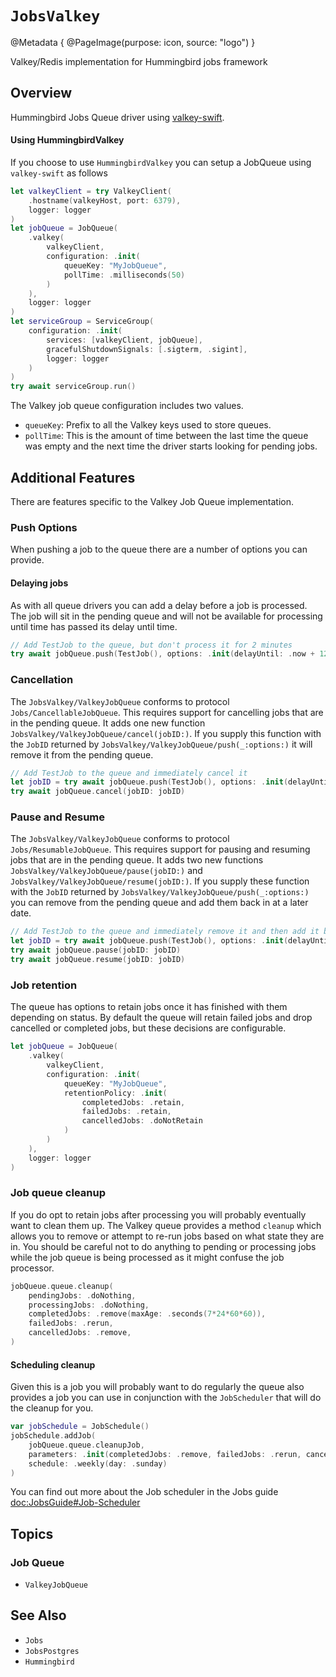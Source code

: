 # ``JobsValkey``

@Metadata {
    @PageImage(purpose: icon, source: "logo")
}

Valkey/Redis implementation for Hummingbird jobs framework

## Overview

Hummingbird Jobs Queue driver using [valkey-swift](https://github.com/valkey-io/valkey-swift).

#### Using HummingbirdValkey

If you choose to use `HummingbirdValkey` you can setup a JobQueue using `valkey-swift` as follows

```swift
let valkeyClient = try ValkeyClient(
    .hostname(valkeyHost, port: 6379),
    logger: logger
)
let jobQueue = JobQueue(
    .valkey(
        valkeyClient, 
        configuration: .init(
            queueKey: "MyJobQueue", 
            pollTime: .milliseconds(50)
        )
    ),
    logger: logger
)
let serviceGroup = ServiceGroup(
    configuration: .init(
        services: [valkeyClient, jobQueue],
        gracefulShutdownSignals: [.sigterm, .sigint],
        logger: logger
    )
)
try await serviceGroup.run()
```
The Valkey job queue configuration includes two values.
- `queueKey`: Prefix to all the Valkey keys used to store queues.
- `pollTime`: This is the amount of time between the last time the queue was empty and the next time the driver starts looking for pending jobs.

## Additional Features

There are features specific to the Valkey Job Queue implementation.

### Push Options

When pushing a job to the queue there are a number of options you can provide. 

#### Delaying jobs

As with all queue drivers you can add a delay before a job is processed. The job will sit in the pending queue and will not be available for processing until time has passed its delay until time.

```swift
// Add TestJob to the queue, but don't process it for 2 minutes
try await jobQueue.push(TestJob(), options: .init(delayUntil: .now + 120))
```

### Cancellation

The ``JobsValkey/ValkeyJobQueue`` conforms to protocol ``Jobs/CancellableJobQueue``. This requires support for cancelling jobs that are in the pending queue. It adds one new function ``JobsValkey/ValkeyJobQueue/cancel(jobID:)``. If you supply this function with the `JobID` returned by ``JobsValkey/ValkeyJobQueue/push(_:options:)`` it will remove it from the pending queue. 

```swift
// Add TestJob to the queue and immediately cancel it
let jobID = try await jobQueue.push(TestJob(), options: .init(delayUntil: .now + 120))
try await jobQueue.cancel(jobID: jobID)
```

### Pause and Resume

The ``JobsValkey/ValkeyJobQueue`` conforms to protocol ``Jobs/ResumableJobQueue``. This requires support for pausing and resuming jobs that are in the pending queue. It adds two new functions ``JobsValkey/ValkeyJobQueue/pause(jobID:)`` and ``JobsValkey/ValkeyJobQueue/resume(jobID:)``. If you supply these function with the `JobID` returned by ``JobsValkey/ValkeyJobQueue/push(_:options:)`` you can remove from the pending queue and add them back in at a later date.

```swift
// Add TestJob to the queue and immediately remove it and then add it back to the queue
let jobID = try await jobQueue.push(TestJob(), options: .init(delayUntil: .now + 120))
try await jobQueue.pause(jobID: jobID)
try await jobQueue.resume(jobID: jobID)
```

### Job retention

The queue has options to retain jobs once it has finished with them depending on status. By default the queue will retain failed jobs and drop cancelled or completed jobs, but these decisions are configurable.

```swift
let jobQueue = JobQueue(
    .valkey(
        valkeyClient, 
        configuration: .init(
            queueKey: "MyJobQueue", 
            retentionPolicy: .init(
                completedJobs: .retain, 
                failedJobs: .retain, 
                cancelledJobs: .doNotRetain
            )
        )
    ),
    logger: logger
)
```

### Job queue cleanup

If you do opt to retain jobs after processing you will probably eventually want to clean them up. The Valkey queue provides a method `cleanup` which allows you to remove or attempt to re-run jobs based on what state they are in. You should be careful not to do anything to pending or processing jobs while the job queue is being processed as it might confuse the job processor.

```swift
jobQueue.queue.cleanup(
    pendingJobs: .doNothing,
    processingJobs: .doNothing,
    completedJobs: .remove(maxAge: .seconds(7*24*60*60)),
    failedJobs: .rerun,
    cancelledJobs: .remove, 
)
```

#### Scheduling cleanup

Given this is a job you will probably want to do regularly the queue also provides a job you can use in conjunction with the `JobScheduler` that will do the cleanup for you. 

```swift
var jobSchedule = JobSchedule()
jobSchedule.addJob(
    jobQueue.queue.cleanupJob,
    parameters: .init(completedJobs: .remove, failedJobs: .rerun, cancelledJobs: .remove),
    schedule: .weekly(day: .sunday)
)
```

You can find out more about the Job scheduler in the Jobs guide <doc:JobsGuide#Job-Scheduler>

## Topics

### Job Queue

- ``ValkeyJobQueue``

## See Also

- ``Jobs``
- ``JobsPostgres``
- ``Hummingbird``
